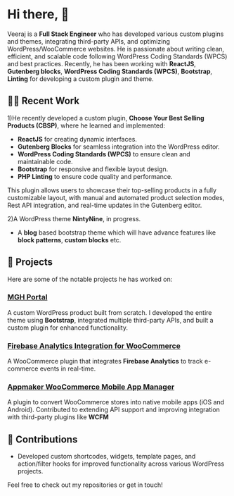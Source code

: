 # Hi there, 👋

Veeraj is a **Full Stack Engineer** who has developed various custom plugins and themes, integrating third-party APIs, and optimizing WordPress/WooCommerce websites. He is passionate about writing clean, efficient, and scalable code following WordPress Coding Standards (WPCS) and best practices. Recently, he has been working with **ReactJS**, **Gutenberg blocks**, **WordPress Coding Standards (WPCS)**, **Bootstrap**, **Linting** for developing a custom plugin and theme.

## 👨‍💻 Recent Work
1)He recently developed a custom plugin, **Choose Your Best Selling Products (CBSP)**, where he learned and implemented:
- **ReactJS** for creating dynamic interfaces.
- **Gutenberg Blocks** for seamless integration into the WordPress editor.
- **WordPress Coding Standards (WPCS)** to ensure clean and maintainable code.
- **Bootstrap** for responsive and flexible layout design.
- **PHP Linting** to ensure code quality and performance.

This plugin allows users to showcase their top-selling products in a fully customizable layout, with manual and automated product selection modes, Rest API integration, and real-time updates in the Gutenberg editor.

2)A WordPress theme **NintyNine**, in progress.
- A **blog** based bootstrap theme which will have advance features like **block patterns**, **custom blocks** etc.

## 🚀 Projects
Here are some of the notable projects he has worked on:

### [MGH Portal](https://mgh.qs.com)
A custom WordPress product built from scratch. I developed the entire theme using **Bootstrap**, integrated multiple third-party APIs, and built a custom plugin for enhanced functionality.

### [Firebase Analytics Integration for WooCommerce](https://wordpress.org/plugins/wc-firebase-analytics)
A WooCommerce plugin that integrates **Firebase Analytics** to track e-commerce events in real-time.

### [Appmaker WooCommerce Mobile App Manager](https://wordpress.org/plugins/appmaker-woocommerce-mobile-app-manager)
A plugin to convert WooCommerce stores into native mobile apps (iOS and Android). Contributed to extending API support and improving integration with third-party plugins like **WCFM**

## 🤝 Contributions
- Developed custom shortcodes, widgets, template pages, and action/filter hooks for improved functionality across various WordPress projects.

Feel free to check out my repositories or get in touch!
